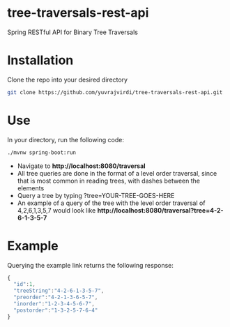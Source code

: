 # tree-traversals-rest-api

Spring RESTful API for Binary Tree Traversals 

# Installation

Clone the repo into your desired directory

```bash
git clone https://github.com/yuvrajvirdi/tree-traversals-rest-api.git
```

# Use

In your directory, run the following code:

```bash
./mvnw spring-boot:run
```

* Navigate to **http://localhost:8080/traversal**
* All tree queries are done in the format of a level order traversal, since that is most common in reading trees, with dashes between the elements 
* Query a tree by typing ?tree=YOUR-TREE-GOES-HERE
* An example of a query of the tree with the level order traversal of 4,2,6,1,3,5,7 would look like **http://localhost:8080/traversal?tree=4-2-6-1-3-5-7**

# Example

Querying the example link returns the following response:

```javascript
{
  "id":1,
  "treeString":"4-2-6-1-3-5-7",
  "preorder":"4-2-1-3-6-5-7",
  "inorder":"1-2-3-4-5-6-7",
  "postorder":"1-3-2-5-7-6-4"
}
```

